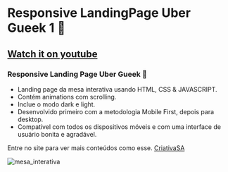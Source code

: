 # Responsive LandingPage Uber Gueek 1 🌊
## [Watch it on youtube](https://www.youtube.com/watch?v=p981y_0e3pc)
###  Responsive Landing Page Uber Gueek 🌊

- Landing page da mesa interativa usando HTML, CSS & JAVASCRIPT.
- Contém animations com scrolling.
- Inclue o modo dark e light.
- Desenvolvido primeiro com a metodologia Mobile First, depois para desktop.
- Compatível com todos os dispositivos móveis e com uma interface de usuário bonita e agradável.

Entre no site para ver mais conteúdos como esse. [CriativaSA](https://www.criativasa.com.br/landingpage)

![mesa_interativa](/preview.png)
